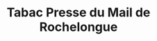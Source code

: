 ---
title: "Tabac Presse du Mail de Rochelongue"
url: /agde/tabac-presse-du-mail-de-rochelongue/
shop: Zeitungen
---